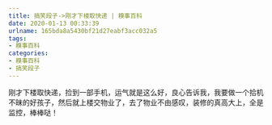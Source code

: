 ```yaml
---
title: 搞笑段子->刚才下楼取快递 | 糗事百科
date: 2020-01-13 00:33:39
urlname: 165bda8a5430bf21d27eabf3acc032a5
tags: 
- 糗事百科
categories:
- 糗事百科
- 搞笑段子
---
```

刚才下楼取快递，捡到一部手机，运气就是这么好，良心告诉我，我要做一个拾机不昧的好孩子，然后就上楼交物业了，去了物业不由感叹，装修的真高大上，全是监控，棒棒哒！



